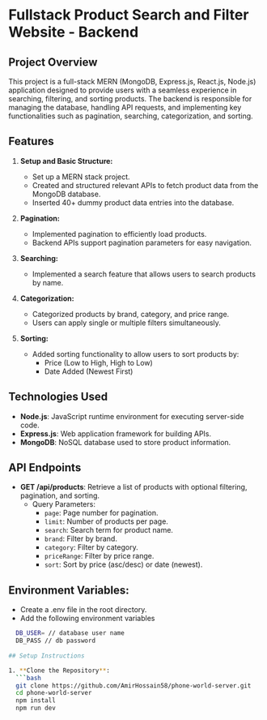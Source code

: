 # Fullstack Product Search and Filter Website - Backend

## Project Overview

This project is a full-stack MERN (MongoDB, Express.js, React.js, Node.js) application designed to provide users with a seamless experience in searching, filtering, and sorting products. The backend is responsible for managing the database, handling API requests, and implementing key functionalities such as pagination, searching, categorization, and sorting.

## Features

1. **Setup and Basic Structure:**
   - Set up a MERN stack project.
   - Created and structured relevant APIs to fetch product data from the MongoDB database.
   - Inserted 40+ dummy product data entries into the database.

2. **Pagination:**
   - Implemented pagination to efficiently load products.
   - Backend APIs support pagination parameters for easy navigation.

3. **Searching:**
   - Implemented a search feature that allows users to search products by name.

4. **Categorization:**
   - Categorized products by brand, category, and price range.
   - Users can apply single or multiple filters simultaneously.

5. **Sorting:**
   - Added sorting functionality to allow users to sort products by:
     - Price (Low to High, High to Low)
     - Date Added (Newest First)


## Technologies Used

- **Node.js**: JavaScript runtime environment for executing server-side code.
- **Express.js**: Web application framework for building APIs.
- **MongoDB**: NoSQL database used to store product information.

## API Endpoints

- **GET /api/products**: Retrieve a list of products with optional filtering, pagination, and sorting.
  - Query Parameters:
    - `page`: Page number for pagination.
    - `limit`: Number of products per page.
    - `search`: Search term for product name.
    - `brand`: Filter by brand.
    - `category`: Filter by category.
    - `priceRange`: Filter by price range.
    - `sort`: Sort by price (asc/desc) or date (newest).



## Environment Variables:
 - Create a .env file in the root directory.
 - Add the following environment variables
 ```bash
   DB_USER= // database user name
   DB_PASS // db password
   
## Setup Instructions

1. **Clone the Repository**:
   ```bash
   git clone https://github.com/AmirHossain58/phone-world-server.git
   cd phone-world-server
   npm install
   npm run dev
